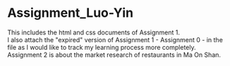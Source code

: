 # Assignment_Luo-Yin
This includes the html and css documents of Assignment 1.<br>
I also attach the "expired" version of Assignment 1 - Assignment 0 - in the file as I would like to track my learning process more completely. 
Assignment 2 is about the market research of restaurants in Ma On Shan.

